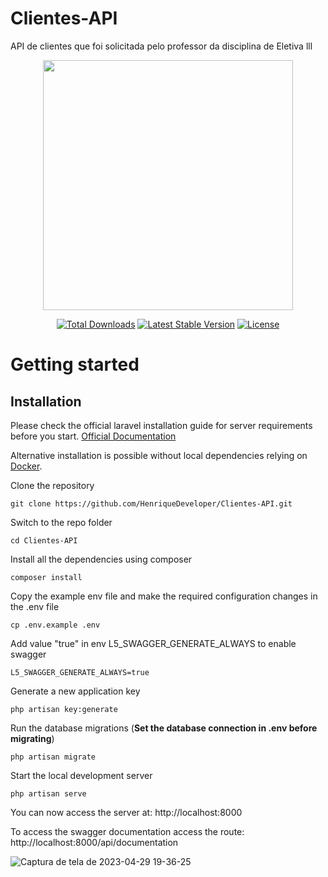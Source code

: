 # Clientes-API
API de clientes que foi solicitada pelo professor da disciplina de Eletiva lll

<p align="center"><a href="https://laravel.com" target="_blank"><img src="https://raw.githubusercontent.com/laravel/art/master/logo-lockup/5%20SVG/2%20CMYK/1%20Full%20Color/laravel-logolockup-cmyk-red.svg" width="400"></a></p>

<p align="center">
<a href="https://packagist.org/packages/laravel/framework"><img src="https://img.shields.io/packagist/dt/laravel/framework" alt="Total Downloads"></a>
<a href="https://packagist.org/packages/laravel/framework"><img src="https://img.shields.io/packagist/v/laravel/framework" alt="Latest Stable Version"></a>
<a href="https://packagist.org/packages/laravel/framework"><img src="https://img.shields.io/packagist/l/laravel/framework" alt="License"></a>
</p>

# Getting started

## Installation

Please check the official laravel installation guide for server requirements before you start. [Official Documentation](https://laravel.com/docs/5.4/installation#installation)

Alternative installation is possible without local dependencies relying on [Docker](#docker). 

Clone the repository

    git clone https://github.com/HenriqueDeveloper/Clientes-API.git

Switch to the repo folder

    cd Clientes-API

Install all the dependencies using composer

    composer install

Copy the example env file and make the required configuration changes in the .env file

    cp .env.example .env
    
Add value "true" in env L5_SWAGGER_GENERATE_ALWAYS to enable swagger

    L5_SWAGGER_GENERATE_ALWAYS=true

Generate a new application key

    php artisan key:generate
    
Run the database migrations (**Set the database connection in .env before migrating**)

    php artisan migrate
    
Start the local development server

    php artisan serve
    
You can now access the server at: http://localhost:8000

To access the swagger documentation access the route: http://localhost:8000/api/documentation

![Captura de tela de 2023-04-29 19-36-25](https://user-images.githubusercontent.com/70810148/235327879-c90cc432-1cec-4352-a2fc-e75a6454558e.png)




